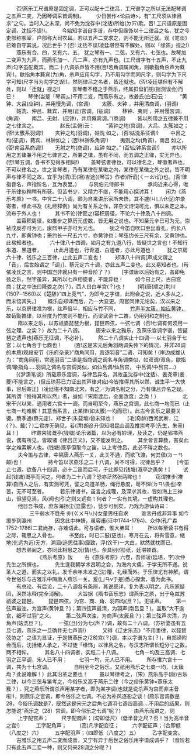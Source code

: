 <!-- { "loadSidebar": true } -->
　　否!燕乐工尺谱原是固定调，正可以配十二律吕，工尺谱字之所以无法配琴调之五声二变，乃因琴调采首调制)。
　　少日尝作<论曲诗>，有“工尺须从律吕求”之句。当时入之未深，尚不免为沈存中(沈括)所绐(ㄉㄞ\欺。否! 工尺谱原是固定调，沈括不误!)。
　　今始知字谱自字谱，存中但缘饰以十二律吕之名，犹之今吏部称冢宰，户部称大司农耳。若以五声二变求之，则不能无所迁就。观《笔谈》已难自守其说，况后世乎？(否! 沈括不误!凌廷堪但有不解处，则以「缘饰」视之!)
　　燕乐有合、四，又有六、五， 犹之琴有一、二弦，又有六、七弦也。故琴加二变声为九声，而燕乐加一、凡二声，亦有九声也。(工尺谱字有十五声，不止九声)勾字虽配蕤宾，而二十八调杀声皆不用(否!若角调属闰角，则歇指角杀声为蕤宾!)。歇指角本蕤宾(为)角，杀声应用勾字，乃不用勾字而同尺字，则勾字为下尺字可知(尺字当为勾字之误!)。然则律吕之名者，皆迁就也。(否!凌廷堪但有不解处，则以「迁就」视之!)
　　言琴者不稽之于燕乐，终属扣盘扪钥(揣测误会)而已！
　　琴律(当是「琴调」。)不用二变，而燕乐有之，故姜氏(白石)云：
　　“黄钟、大吕(应钟)，并用慢角调，(宫调)
　　太簇、夹钟       ，并用清商调，(羽调)
　　姑洗、仲吕、蕤宾，并用(正)宫调，(征调)
　　林钟、夷则       ，并用慢宫调，(角调)
　　南吕、无射、(应钟)，并用蕤宾调。”(商调)
　　皆以所用之五律兼不用之七律言之。
　　 
　　赵氏(孟俯)云：
　　“黄钟之均(宫调)，大吕、太簇如之；(否!太簇系羽调!)
　　夹钟之均(羽调)，姑洗      如之，(否!姑洗系征调!)
　　中吕之均(征调)，蕤宾、林钟如之；(否!林钟系角调!)
　　夷则之均(角调)，南吕      如之，(否!南吕系商调!)
　　无射之均(商调)，应钟      如之。” (否!应钟系宫调!)
　　亦以所用之五律兼不用之七律言之，所兼之律，虽有不同，而五调之正律，实无异也。(否!琴五调，各书不见得多相同!)
　　盖琴弦者律也，可以律名之，琴徽者声也，不可以律名之。世之言琴者，乃有某律在某徽之内，某律在某徽之外之说，皆不明声与律不同之故，宜乎为(清)王(坦)吉途(《琴旨》作者)所诮(ㄑ一ㄠ\讥)也。(否!律指音名，声指阶名，互为表里。)
　　与阮伯元侍郎书
　　 
　　承询近来心得，唯于乐律似稍稍有所获。但苦书少，又精力不继，不能用心探讨耳！
　　闲为《燕乐考原》一书，中言二十八调，颇为自来讲乐家所未悟，其不遽(ㄐㄩ\仓促)尔录寄者，缘此书及《礼经释例》尚为有关系之作，非杂文诗词可比，惧以未定之本，流布于外人也！
　　    其书不论(律管之)容积周径，不论六十律及八十四调。
　　盖容积周径，如推步之算历元虚数，皆无用之说也。不知至元辛巳可为元，崇祯戊辰亦可为元，康熙甲子亦可为元也。
　　犹之今笛自吹口至出音孔，约长八九寸，即黄钟也；箫约长一尺五六寸，亦黄钟也；琴弦约长三尺有余，又黄钟也。此易知者也。
　　    六十律八十四调，如月之有九道八行，皆疑世之言也！不知行朱道、黑道者，
　　止此月道也，行青道、白道者，亦此月道也！
　　犹之京房六十律、钱乐之三百律，止此五声二变也！
　　郑译八十四调[声成文谓之「音」，后世始谓之「调」]、蔡元定六十调，亦此五声二变也。此又易知者也。(茍依凌氏之言，则中国岂非就只有一种音阶了？)
　　[字谱唐以后始有之，盖即龟兹之乐，然字虽异，其所以七声相旋者，不能异也！
　　如今曰上尺，古曰宫商；犹之中法曰降娄之次(？)，西人曰白羊宫(？)也！
　　(明)唐(顺之)荆川(1507─1560)以《楚辞》”四上竞气”，为即今之字谱，此附会之说，近人多从之，而未悟其失。]
　　概乐自郑译而后，乃一大变更。周官同律无论矣，汉以来之乐，以京房律准为根，丝声倍半，相应与竹不同，
　　[竹声半太簇，始应黄钟，](因管口补正的关系，半黄钟之管长，得音比半黄钟低)故荀勖笛律，以丝度为竹度则不能行。而梁武帝十二笛，仍用列和之制也。
　　    隋以来之乐，以苏祇婆琵琶为根，琵琶四弦，一弦七调（否!七调有何须用一弦之理、之实？）故为二十八调。
　　    唐宋以来之雅乐，及燕乐宫调字谱，皆琵琶之遗声也[燕乐无征调，不必补]。
　　然二十八调实止十四调──以七羽合于七宫；以七角合于七商也！
　　(否!这是宋元后角羽两调失传下的情况，并非28调的本质)观段安节《乐府杂录》”商角同用，宫逐羽音”二语，可知矣！(岸边成雄认为：”商角同用，宫逐羽音”二语是指商调之调名与角调类似，如双调/双角，歇指调/歇指角…..羽调之调名与宫调类似，如仙吕调/仙吕宫， 中吕调/中吕宫….)
　　[《梦溪笔谈》所载燕乐宫调，与律吕异名，其故虽沈存中(沈括)、姜尧章(姜夔)不能言之，(但丘琼荪已力证出其声律对应)今皆推得其所以然，诚生平一大快事，容后寄正]（凌廷堪不知南北宋，有之／为调名制之分，乃有律吕异名之疑。其所谓『推得其所以然』者，迨如『宋南渡后，全面改度』之类！）
　　 
　　北宋干兴以来，通用者六宫十一调，而自明至今，燕乐之宫调，此七商一均而已（止七商一均难解！其意当系言，止某律(如太簇)一均而已）。此古今言乐之最要关键。蔡季通(蔡元定)、郑世子(朱载堉)皆未知也！
　　[毛(奇龄)西河武断，江(？)、戴(？)二君亦无确见，若(清)胡彦升但知唱昆山调及推崇考亭(先生，朱熹)耳！]
　　    昨寄来钱溉亭(钱塘)论乐诸篇，以为必有妙理，及读之，仍是郢书燕说，偶有所见，皆取诸《律吕正义》，又不能发明之。
　　其余皆言算数，甚矣此学之难索解人也。(钱塘)溉亭但取今之笛，以上考律吕，此必不得之数也。
　　    夫今笛与古律，中隔唐人燕乐一关，此关不通，而欲飞渡，何其傎(ㄉㄧㄢ颠)也！
　　 
　　    持今笛以求燕乐之二十八调，尚不可得，况律吕乎？
　　[今笛止七调，欲备八十四调，必十二笛而后可，于此即见(钱塘)溉亭之愚矣！]
　　    试起(钱塘)溉亭而问之，何者为二十八调？恐亦茫然张两眸也！
　　    窃谓推步(推算)自西人之后，有实测可凭，譬之鸟道羊肠，绳行悬度，茍不惮(ㄉㄢ\畏也)辛苦，无不可至者。
　　    若乐律诸书，虽言之成理，及深求其故，皆如海上三神山，但望见焉，风(闻也)引之则又远矣！何者？一实有其境，一虚构其理也。
　　    他日吾书成，庶东海扬尘(显露也)，徒步可到矣，乃戏为游仙诗曰：
　　 
　　    三千弱水不胜舟  丱(ㄍㄨㄢ\小)女童男枉自求
　　    谁言丹成非异事  如今缓步到瀛州
　　 
　　因念此中神悟，虽容甫(汪中1744-1794)、众仲(孔广森1752-1786)二君尚存，亦难语此。可与语者，惟大弟耳！
　　    所以每至读书有得之际，辄思之入骨也。
　　书至此，时已二鼓(更也)。寒月在云，将有雪意，缩地(化远为近)无方，溯洄(追思往事)靡致，浮(饮干)一大白，默然就枕而已。
　　想吾弟阅之，亦同此相思之况(情)也。余具别(信)纸，廷堪顿首。
　　 
　　 
　　《燕乐考原》跋
　　右《燕乐考原》六卷，吾师凌(廷堪，字)次仲先生之所撰也。
　　    先生逢我朝学术昌明之会，为海内大儒。于学无所不通。说圣人之道，而实之以礼。发千余年未发之(沈)覆，礼经而外。于乐律尤有神解。谓今世俗乐与古雅乐中隔唐人燕乐一关。爰(ㄩㄢv于是)悉心探索，着为此书。
　　有总论、有后论，二十八调各有条辨，其说既详，复为表以明之。凡乐家疑团，涣然冰释(完全消解)。
　　大旨据《隋书音乐志》谓燕乐之原，出于龟兹苏祇婆之琵琶。
　　琵琶四弦，为宫、商、角、羽四均(旦？)。无征声。
　　第一弦声最浊，为宫声(黄钟旦？)；第四弦声最清，为羽声(南吕旦？)。盖取”大不逾宫，细不过羽”之义。
　　第二弦声次浊，为商声(太簇旦？)；第三弦声次清，为角声(姑洗旦？)。
　　    一弦(旦)分为七(声？)调，故有二十八调。（苏祈婆虽有五旦七调，燕乐之一旦确并无七声调!）
　　    又得《辽史乐志》"不用黍律，以琵琶弦协之〞之语为显证，于是悟燕乐之(28)宫(？)调，本以字谱为主(？)，自郑译附会而后，沈括诸人承之，不过徒「缘饰」以律吕之名，与汉志所谓长短分寸之数，两不相侔。
　　    其名八十四调者，实祇二十八调。
　　    七角一均及三高调、七羽之正平调，宋人已不用；
　　七羽一均，元人已不用。
　　所存惟六宫十一调，共为十七宫调。
　　　　自明至今之俗乐，又祇用燕乐之七商一均，（太簇均？此说难解！）此其沿革之要也！
　　虽以琴律考之，（宋）燕乐高于(唐)古乐二律，以今三弦与笛考之，今俗乐又高于燕乐二律（今之俗乐黄钟=燕乐太簇？），究之燕乐所谓杀声用某字者，即为某字调(也就是说杀声为宫而非主音啦!)，则燕乐之宫调，即今俗乐之七调。不必为补风逐影之谈！(燕乐宫调数是28，今俗乐调数是7，既然这是宋元之后角七调羽七调四高调….不用后的结果，则怎能说“燕乐之（28）宫调，即今俗乐之七调”呢？)
　　    由燕乐而进之，则
　　    上字配宫声；
　　    尺字配商声；（勾即低尺）（低半音之尺？否！当为高半音之宫!）
　　    工字配角声；
　　    (高)凡字配变征；
　　    六字配征声；（合即低（八度之）六）
　　    五字配羽声；（四即低（八度之）五）
　　    乙字配变宫。
　　古雅乐之用五声二变而成音，又宁有异于后世之俗乐用字谱成调乎？（音阶若只有此五声二变一种，则又何来28调之分呢？）

